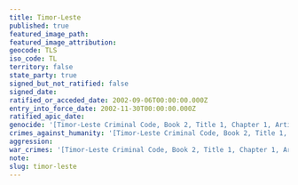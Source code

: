 ```yaml
---
title: Timor-Leste
published: true
featured_image_path:
featured_image_attribution:
geocode: TLS
iso_code: TL
territory: false
state_party: true
signed_but_not_ratified: false
signed_date:
ratified_or_acceded_date: 2002-09-06T00:00:00.000Z
entry_into_force_date: 2002-11-30T00:00:00.000Z
ratified_apic_date:
genocide: '[Timor-Leste Criminal Code, Book 2, Title 1, Chapter 1, Article 123](https://iccdb.hrlc.net/data/doc/387/keyword/46/)'
crimes_against_humanity: '[Timor-Leste Criminal Code, Book 2, Title 1, Chapter 1, Article 124](https://iccdb.hrlc.net/data/doc/387/keyword/13/)'
aggression:
war_crimes: '[Timor-Leste Criminal Code, Book 2, Title 1, Chapter 1, Article 125-130](https://iccdb.hrlc.net/data/doc/387/keyword/145/)'
note:
slug: timor-leste
---
```



